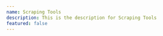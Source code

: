 ```yaml
---
name: Scraping Tools
description: This is the description for Scraping Tools
featured: false
---
```

